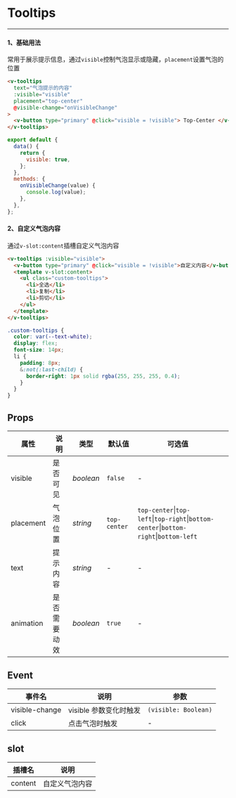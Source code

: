# Tooltips

---

#### 1、基础用法

常用于展示提示信息，通过`visible`控制气泡显示或隐藏，`placement`设置气泡的位置

```html
<v-tooltips
  text="气泡提示的内容"
  :visible="visible"
  placement="top-center"
  @visible-change="onVisibleChange"
>
  <v-button type="primary" @click="visible = !visible"> Top-Center </v-button>
</v-tooltips>
```

```js
export default {
  data() {
    return {
      visible: true,
    };
  },
  methods: {
    onVisibleChange(value) {
      console.log(value);
    },
  },
};
```

#### 2、自定义气泡内容

通过`v-slot:content`插槽自定义气泡内容

```html
<v-tooltips :visible="visible">
  <v-button type="primary" @click="visible = !visible">自定义内容</v-button>
  <template v-slot:content>
    <ul class="custom-tooltips">
      <li>全选</li>
      <li>复制</li>
      <li>剪切</li>
    </ul>
  </template>
</v-tooltips>
```

```css
.custom-tooltips {
  color: var(--text-white);
  display: flex;
  font-size: 14px;
  li {
    padding: 8px;
    &:not(:last-child) {
      border-right: 1px solid rgba(255, 255, 255, 0.4);
    }
  }
}
```

## Props

| 属性      | 说明         | 类型      | 默认值       | 可选值                                                                                                    |     |
| --------- | ------------ | --------- | ------------ | --------------------------------------------------------------------------------------------------------- | --- |
| visible   | 是否可见     | _boolean_ | `false`      | -                                                                                                         |
| placement | 气泡位置     | _string_  | `top-center` | `top-center`&#124;`top-left`&#124;`top-right`&#124;`bottom-center`&#124;`bottom-right`&#124;`bottom-left` |
| text      | 提示内容     | _string_  | -            | -                                                                                                         |
| animation | 是否需要动效 | _boolean_ | `true`       | -                                                                                                         |

## Event

| 事件名         | 说明                   | 参数                 |
| -------------- | ---------------------- | -------------------- |
| visible-change | visible 参数变化时触发 | `(visible: Boolean)` |
| click          | 点击气泡时触发         | -                    |

## slot

| 插槽名  | 说明           |
| ------- | -------------- |
| content | 自定义气泡内容 |
